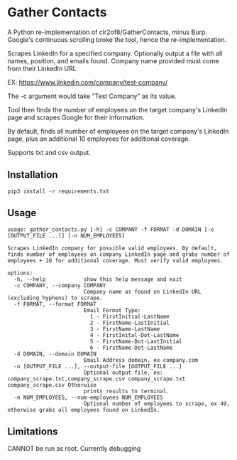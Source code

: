 # Gather Contacts
A Python re-implementation of clr2of8/GatherContacts, minus Burp.  Google's continuous scrolling broke the tool, hence the re-implementation.

Scrapes LinkedIn for a specified company.  Optionally output a file with all names, position, and emails found.  Company name provided must come from their LinkedIn URL

EX: https://www.linkedin.com/company/test-company/

The -c argument would take "Test Company" as its value.

Tool then finds the number of employees on the target company's LinkedIn page and scrapes Google for their information.

By default, finds all number of employees on the target company's LinkedIn page, plus an additional 10 employees for additional coverage.

Supports txt and csv output.


## Installation
```
pip3 install -r requirements.txt
```
## Usage
```
usage: gather_contacts.py [-h] -c COMPANY -f FORMAT -d DOMAIN [-o [OUTPUT_FILE ...]] [-n NUM_EMPLOYEES]

Scrapes LinkedIn company for possible valid employees. By default, finds number of employees on company LinkedIn page and grabs number of
employees + 10 for additional coverage. Must verify valid employees.

options:
  -h, --help            show this help message and exit
  -c COMPANY, --company COMPANY
                        Company name as found on LinkedIn URL (excluding hyphens) to scrape.
  -f FORMAT, --format FORMAT
                        Email Format Type: 
                          1 - FirstInitial-LastName 
                          2 - FirstName-LastInitial 
                          3 - FirstName-LastName 
                          4 - FirstInital-Dot-LastName 
                          5 - FirstName-Dot-LastInitial 
                          6 - FirstName-Dot-LastName
  -d DOMAIN, --domain DOMAIN
                        Email Address domain, ex company.com
  -o [OUTPUT_FILE ...], --output-file [OUTPUT_FILE ...]
                        Optional output file, ex: company_scrape.txt,company_scrape.csv company_scrape.txt company_scrape.csv Otherwise
                        prints results to terminal.
  -n NUM_EMPLOYEES, --num-employees NUM_EMPLOYEES
                        Optional number of employees to scrape, ex 49, otherwise grabs all employees found on LinkedIn.
```

## Limitations
CANNOT be run as root.  Currently debugging
